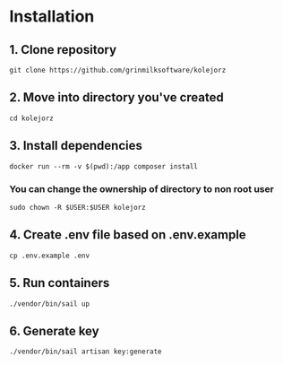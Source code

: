 # Installation

## 1. Clone repository
`git clone https://github.com/grinmilksoftware/kolejorz`

## 2. Move into directory you've created
`cd kolejorz`

## 3. Install dependencies
`docker run --rm -v $(pwd):/app composer install`
### You can change the ownership of directory to non root user
`sudo chown -R $USER:$USER kolejorz`

## 4. Create .env file based on .env.example
`cp .env.example .env`

## 5. Run containers
`./vendor/bin/sail up`

## 6. Generate key
`./vendor/bin/sail artisan key:generate`
